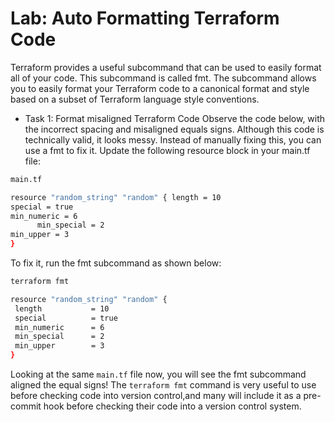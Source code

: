 # Lab: Auto Formatting Terraform Code
Terraform provides a useful subcommand that can be used to easily format all of your code. This subcommand is called fmt. The subcommand allows you to easily format your Terraform code to a canonical format and style based on a subset of Terraform language style conventions.
- Task 1: Format misaligned Terraform Code
Observe the code below, with the incorrect spacing and misaligned equals signs. Although this code is technically valid, it looks messy. Instead of manually fixing this, you can use a fmt to fix it. Update the following resource block in your main.tf file:
```sh
main.tf
```
```sh
resource "random_string" "random" { length = 10
special = true
min_numeric = 6
      min_special = 2
min_upper = 3
}
```
To fix it, run the fmt subcommand as shown below:
 ```sh
 terraform fmt
 ```
 
 ```sh
resource "random_string" "random" {
  length           = 10
  special          = true 
  min_numeric      = 6
  min_special      = 2
  min_upper        = 3
}
```
Looking at the same `main.tf` file now, you will see the fmt subcommand aligned the equal signs!
The `terraform fmt` command  is very useful to use before checking code into version control,and many will include it as a pre-commit hook before checking their code into a version control system.
